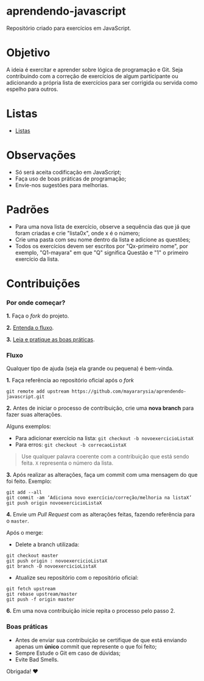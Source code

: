 # aprendendo-javascript
Repositório criado para exercícios em JavaScript.  

# **Objetivo**

A ideia é exercitar e aprender sobre lógica de programação e Git. Seja contribuindo com a correção de exercícios de algum participante ou adicionando a própria lista de exercícios para
ser corrigida ou servida como espelho para outros.

# **Listas**

* [Listas](https://drive.google.com/drive/folders/1aXCUcabtyW6zDZXYUz7f4GQ4z3_MJOFa?usp=sharing)

# **Observações**

* Só será aceita codificação em JavaScript;
* Faça uso de boas práticas de programação;
* Envie-nos sugestões para melhorias.

# **Padrões**

* Para uma nova lista de exercício, observe a sequência das que já que foram criadas e crie "lista0x", onde x é o número;
* Crie uma pasta com seu nome dentro da lista e adicione as questões;
* Todos os exercícios devem ser escritos por "Qx-primeiro nome", por exemplo, "Q1-mayara" em que "Q" significa Questão e "1" o primeiro exercício da lista. 

# Contribuições

### Por onde começar?

**1.** Faça o _fork_ do projeto.

**2.** [Entenda o fluxo](#fluxo).

**3.** [Leia e pratique as boas práticas](#boas-pr%C3%A1ticas).

### Fluxo

Qualquer tipo de ajuda (seja ela grande ou pequena) é bem-vinda.

**1.** Faça referência ao repositório oficial após o _fork_ 

```
git remote add upstream https://github.com/mayararysia/aprendendo-javascript.git
```

**2.** Antes de iniciar o processo de contribuição, crie uma **nova branch** para fazer suas alterações.

Alguns exemplos:

- Para adicionar exercício na lista: `git checkout -b novoexercicioListaX`
- Para erros: `git checkout -b correcaoListaX`

> Use qualquer palavra coerente com a contribuição que está sendo feita.
> `X` representa o número da lista.

**3.** Após realizar as alterações, faça um commit com uma mensagem do que foi feito. Exemplo:

```
git add --all
git commit -am ‘Adiciona novo exercício/correção/melhoria na listaX’
git push origin novoexercicioListaX
```

**4.** Envie um _Pull Request_ com as alterações feitas, fazendo referência para o `master`.

Após o merge:

- Delete a branch utilizada:

```
git checkout master
git push origin : novoexercicioListaX
git branch -D novoexercicioListaX
```

- Atualize seu repositório com o repositório oficial:

```
git fetch upstream
git rebase upstream/master
git push -f origin master
```

**6.** Em uma nova contribuição inicie repita o processo pelo passo 2.

### Boas práticas

- Antes de enviar sua contribuição se certifique de que está enviando apenas um **único** commit que represente o que foi feito;
- Sempre Estude o Git em caso de dúvidas;
- Evite Bad Smells.

Obrigada! :heart:

